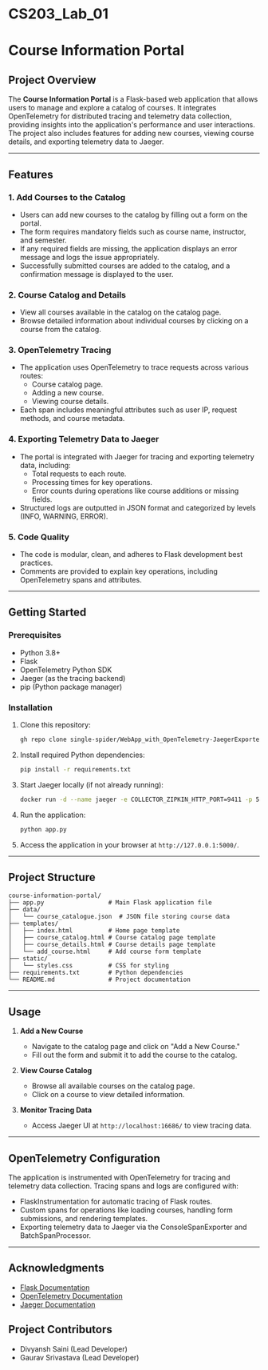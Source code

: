 # CS203_Lab_01
# Course Information Portal

## Project Overview
The **Course Information Portal** is a Flask-based web application that allows users to manage and explore a catalog of courses. It integrates OpenTelemetry for distributed tracing and telemetry data collection, providing insights into the application's performance and user interactions. The project also includes features for adding new courses, viewing course details, and exporting telemetry data to Jaeger.

---

## Features

### 1. **Add Courses to the Catalog**
- Users can add new courses to the catalog by filling out a form on the portal.
- The form requires mandatory fields such as course name, instructor, and semester.
- If any required fields are missing, the application displays an error message and logs the issue appropriately.
- Successfully submitted courses are added to the catalog, and a confirmation message is displayed to the user.

### 2. **Course Catalog and Details**
- View all courses available in the catalog on the catalog page.
- Browse detailed information about individual courses by clicking on a course from the catalog.

### 3. **OpenTelemetry Tracing**
- The application uses OpenTelemetry to trace requests across various routes:
  - Course catalog page.
  - Adding a new course.
  - Viewing course details.
- Each span includes meaningful attributes such as user IP, request methods, and course metadata.

### 4. **Exporting Telemetry Data to Jaeger**
- The portal is integrated with Jaeger for tracing and exporting telemetry data, including:
  - Total requests to each route.
  - Processing times for key operations.
  - Error counts during operations like course additions or missing fields.
- Structured logs are outputted in JSON format and categorized by levels (INFO, WARNING, ERROR).

### 5. **Code Quality**
- The code is modular, clean, and adheres to Flask development best practices.
- Comments are provided to explain key operations, including OpenTelemetry spans and attributes.

---

## Getting Started

### Prerequisites
- Python 3.8+
- Flask
- OpenTelemetry Python SDK
- Jaeger (as the tracing backend)
- pip (Python package manager)

### Installation
1. Clone this repository:
   ```bash
   gh repo clone single-spider/WebApp_with_OpenTelemetry-JaegerExporter_Implementation-CS-203-Lab-01
   ```
2. Install required Python dependencies:
   ```bash
   pip install -r requirements.txt
   ```
3. Start Jaeger locally (if not already running):
   ```bash
   docker run -d --name jaeger -e COLLECTOR_ZIPKIN_HTTP_PORT=9411 -p 5775:5775/udp -p 6831:6831/udp -p 6832:6832/udp -p 5778:5778 -p 16686:16686 -p 14268:14268 -p 14250:14250 -p 9411:9411 jaegertracing/all-in-one:1.41
   ```
4. Run the application:
   ```bash
   python app.py
   ```
5. Access the application in your browser at `http://127.0.0.1:5000/`.

---

## Project Structure
```
course-information-portal/
├── app.py                  # Main Flask application file
├── data/
│   └── course_catalogue.json  # JSON file storing course data
├── templates/
│   ├── index.html          # Home page template
│   ├── course_catalog.html # Course catalog page template
│   ├── course_details.html # Course details page template
│   └── add_course.html     # Add course form template
├── static/
│   └── styles.css          # CSS for styling
├── requirements.txt        # Python dependencies
└── README.md               # Project documentation
```

---

## Usage
1. **Add a New Course**
   - Navigate to the catalog page and click on "Add a New Course."
   - Fill out the form and submit it to add the course to the catalog.

2. **View Course Catalog**
   - Browse all available courses on the catalog page.
   - Click on a course to view detailed information.

3. **Monitor Tracing Data**
   - Access Jaeger UI at `http://localhost:16686/` to view tracing data.

---

## OpenTelemetry Configuration
The application is instrumented with OpenTelemetry for tracing and telemetry data collection. Tracing spans and logs are configured with:
- FlaskInstrumentation for automatic tracing of Flask routes.
- Custom spans for operations like loading courses, handling form submissions, and rendering templates.
- Exporting telemetry data to Jaeger via the ConsoleSpanExporter and BatchSpanProcessor.

---

## Acknowledgments
- [Flask Documentation](https://flask.palletsprojects.com/)
- [OpenTelemetry Documentation](https://opentelemetry.io/)
- [Jaeger Documentation](https://www.jaegertracing.io/)

## Project Contributors
- Divyansh Saini (Lead Developer)    
- Gaurav Srivastava (Lead Developer)

